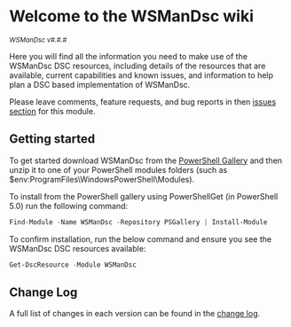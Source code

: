 # Welcome to the WSManDsc wiki

<sup>*WSManDsc v#.#.#*</sup>

Here you will find all the information you need to make use of the WSManDsc
DSC resources, including details of the resources that are available, current
capabilities and known issues, and information to help plan a DSC based
implementation of WSManDsc.

Please leave comments, feature requests, and bug reports in then
[issues section](https://github.com/dsccommunity/WSManDsc/issues) for this module.

## Getting started

To get started download WSManDsc from the [PowerShell Gallery](http://www.powershellgallery.com/packages/WSManDsc/)
and then unzip it to one of your PowerShell modules folders
(such as $env:ProgramFiles\WindowsPowerShell\Modules).

To install from the PowerShell gallery using PowerShellGet (in PowerShell 5.0)
run the following command:

```powershell
Find-Module -Name WSManDsc -Repository PSGallery | Install-Module
```

To confirm installation, run the below command and ensure you see the WSManDsc
DSC resources available:

```powershell
Get-DscResource -Module WSManDsc
```

## Change Log

A full list of changes in each version can be found in the [change log](https://github.com/dsccommunity/WSManDsc/blob/main/CHANGELOG.md).
